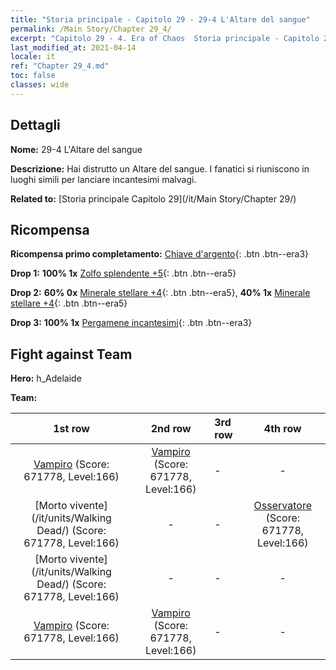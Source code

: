 ```yaml
---
title: "Storia principale - Capitolo 29 - 29-4 L'Altare del sangue"
permalink: /Main Story/Chapter 29_4/
excerpt: "Capitolo 29 - 4. Era of Chaos  Storia principale - Capitolo 29_4. 29-4 L'Altare del sangue"
last_modified_at: 2021-04-14
locale: it
ref: "Chapter 29_4.md"
toc: false
classes: wide
---
```


## Dettagli

 **Nome:** 29-4 L'Altare del sangue

 **Descrizione:** Hai distrutto un Altare del sangue. I fanatici si riuniscono in luoghi simili per lanciare incantesimi malvagi.

 **Related to:** [Storia principale Capitolo 29](/it/Main Story/Chapter 29/)

## Ricompensa

 **Ricompensa primo completamento:** [Chiave d'argento](/it/Items/con_693/){: .btn .btn--era3}

 **Drop 1:** **100% 1x** [Zolfo splendente +5](/it/Items/mat_99/){: .btn .btn--era5}

 **Drop 2:** **60% 0x** [Minerale stellare +4](/it/Items/mat_89/){: .btn .btn--era5}, **40% 1x** [Minerale stellare +4](/it/Items/mat_89/){: .btn .btn--era5}

 **Drop 3:** **100% 1x** [Pergamene incantesimi](/it/Items/con_694/){: .btn .btn--era3}


## Fight against Team
 **Hero:** h_Adelaide

 **Team:**


  | 1st row | 2nd row | 3rd row | 4th row |
  |:----:|:----:|:----|:----:|
  | [Vampiro](/it/units/Vampire/) (Score: 671778, Level:166)  | [Vampiro](/it/units/Vampire/) (Score: 671778, Level:166)  | - | - |
  | [Morto vivente](/it/units/Walking Dead/) (Score: 671778, Level:166)  | - | - | [Osservatore](/it/units/Beholder/) (Score: 671778, Level:166)  |
  | [Morto vivente](/it/units/Walking Dead/) (Score: 671778, Level:166)  | - | - | - |
  | [Vampiro](/it/units/Vampire/) (Score: 671778, Level:166)  | [Vampiro](/it/units/Vampire/) (Score: 671778, Level:166)  | - | - |


